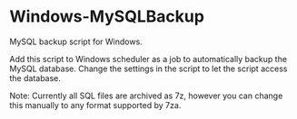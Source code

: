 Windows-MySQLBackup
===================

MySQL backup script for Windows.

Add this script to Windows scheduler as a job to automatically backup the MySQL database.
Change the settings in the script to let the script access the database.

Note: Currently all SQL files are archived as 7z, however you can change this manually to any format supported by 7za.
